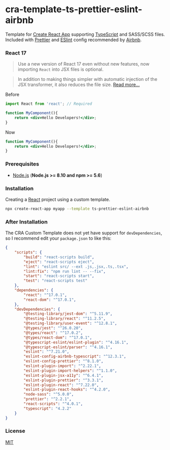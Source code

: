 # cra-template-ts-prettier-eslint-airbnb

Template for [Create React App](https://create-react-app.dev) supporting [TypeScript](https://www.typescriptlang.org) and SASS/SCSS files. Included with [Prettier](https://prettier.io) and [ESlint](https://eslint.org) config recommended by [Airbnb](https://github.com/airbnb/javascript).

### React 17
> Use a new version of React 17 even without new features, now importing `React` into JSX files is optional.

> In addition to making things simpler with automatic injection of the JSX transformer, it also reduces the file size. [Read more...](https://reactjs.org/blog/2020/10/20/react-v17.html)

Before
```jsx
import React from 'react'; // Required

function MyComponent(){
    return <div>Hello Developers!</div>;
}
```

Now
```jsx
function MyComponent(){
    return <div>Hello Developers!</div>;
}
```

### Prerequisites

- [Node.js](https://nodejs.org) (**Node.js >= 8.10 and npm >= 5.6**)

### Installation

Creating a [React](https://reactjs.org) project using a custom template.

```sh
npx create-react-app myapp --template ts-prettier-eslint-airbnb
```

### After Installation

The CRA Custom Template does not yet have support for `devDependencies`, so I recommend edit your `package.json` to like this:

```json
{
    "scripts": {
        "build": "react-scripts build",
        "eject": "react-scripts eject",
        "lint": "eslint src/ --ext .js,.jsx,.ts,.tsx",
        "lint:fix": "npm run lint -- --fix",
        "start": "react-scripts start",
        "test": "react-scripts test"
    },
    "dependencies": {
        "react": "^17.0.1",
        "react-dom": "^17.0.1",
    },
    "devDependencies": {
        "@testing-library/jest-dom": "^5.11.9",
        "@testing-library/react": "^11.2.5",
        "@testing-library/user-event": "^12.8.1",
        "@types/jest": "^26.0.20",
        "@types/react": "^17.0.2",
        "@types/react-dom": "^17.0.1",
        "@typescript-eslint/eslint-plugin": "^4.16.1",
        "@typescript-eslint/parser": "^4.16.1",
        "eslint": "^7.21.0",
        "eslint-config-airbnb-typescript": "^12.3.1",
        "eslint-config-prettier": "^8.1.0",
        "eslint-plugin-import": "^2.22.1",
        "eslint-plugin-import-helpers": "^1.1.0",
        "eslint-plugin-jsx-a11y": "^6.4.1",
        "eslint-plugin-prettier": "^3.3.1",
        "eslint-plugin-react": "^7.22.0",
        "eslint-plugin-react-hooks": "^4.2.0",
        "node-sass": "^5.0.0",
        "prettier": "^2.2.1",
        "react-scripts": "^4.0.1",
        "typescript": "4.2.2"
    }
}
````

### License

[MIT](https://choosealicense.com/licenses/mit)